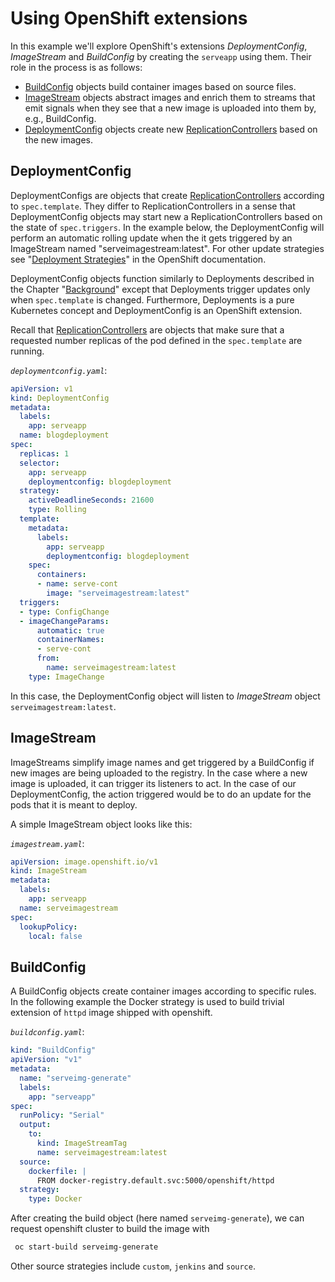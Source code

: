 # Using OpenShift extensions

In this example we'll explore OpenShift's extensions *DeploymentConfig*,
*ImageStream* and *BuildConfig* by creating the `serveapp` using them. Their
role in the process is as follows:

* [BuildConfig](advanced_tutorial#buildconfig) objects build container images
  based on source files.
* [ImageStream](advanced_tutorial#imagestream) objects abstract images and
  enrich them to streams that emit signals when they see that a new image is
  uploaded into them by, e.g., BuildConfig.
* [DeploymentConfig](advanced_tutorial#deploymentconfig) objects create new
  [ReplicationControllers](elemental_tutorial#replicationcontroller) based on
  the new images.

## DeploymentConfig

DeploymentConfigs are objects that create
[ReplicationControllers](elemental_tutorial#replicationcontroller) according to
`spec.template`. They differ to ReplicationControllers in a sense that 
DeploymentConfig objects may start new a ReplicationControllers based on the state of
`spec.triggers`. In the example below, the DeploymentConfig will perform
an automatic rolling update when the it gets triggered by an ImageStream named
"serveimagestream:latest". For other update strategies see "[Deployment
Strategies](https://docs.okd.io/3.10/dev_guide/deployments/deployment_strategies.html)"
in the OpenShift documentation.

DeploymentConfig objects function similarly to Deployments described in the
Chapter "[Background](/introduction/background)" except that Deployments
trigger updates only when `spec.template` is changed. Furthermore, Deployments
is a pure Kubernetes concept and DeploymentConfig is an OpenShift extension.

Recall that [ReplicationControllers](elemental_tutorial#replicationcontroller)
are objects that make sure that a requested number replicas of the pod defined in the
`spec.template` are running.

*`deploymentconfig.yaml`*:

```yaml
apiVersion: v1
kind: DeploymentConfig
metadata:
  labels:
    app: serveapp
  name: blogdeployment
spec:
  replicas: 1
  selector:
    app: serveapp
    deploymentconfig: blogdeployment
  strategy:
    activeDeadlineSeconds: 21600
    type: Rolling
  template:
    metadata:
      labels:
        app: serveapp
        deploymentconfig: blogdeployment
    spec:
      containers:
      - name: serve-cont
        image: "serveimagestream:latest"
  triggers:
  - type: ConfigChange
  - imageChangeParams:
      automatic: true
      containerNames:
      - serve-cont
      from:
        name: serveimagestream:latest
    type: ImageChange
```

In this case, the DeploymentConfig object will listen to *ImageStream* object
`serveimagestream:latest`.

## ImageStream

ImageStreams simplify image names and get triggered by a BuildConfig if new
images are being uploaded to the registry. In the case where a new image is
uploaded, it can trigger its listeners to act. In the case of our
DeploymentConfig, the action triggered would be to do an update for the pods
that it is meant to deploy.

A simple ImageStream object looks like this:

*`imagestream.yaml`*:

```yaml
apiVersion: image.openshift.io/v1
kind: ImageStream
metadata:
  labels:
    app: serveapp
  name: serveimagestream
spec:
  lookupPolicy:
    local: false
```

## BuildConfig

A BuildConfig objects create container images according to specific rules. In
the following example the Docker strategy is used to build trivial extension
of `httpd` image shipped with openshift.

*`buildconfig.yaml`*:

```yaml
kind: "BuildConfig"
apiVersion: "v1"
metadata:
  name: "serveimg-generate"
  labels:
    app: "serveapp"
spec:
  runPolicy: "Serial"
  output:
    to:
      kind: ImageStreamTag
      name: serveimagestream:latest
  source:
    dockerfile: |
      FROM docker-registry.default.svc:5000/openshift/httpd
  strategy:
    type: Docker
```

After creating the build object (here named `serveimg-generate`), we can
request openshift cluster to build the image with

```bash
 oc start-build serveimg-generate
```

Other source strategies include `custom`, `jenkins` and `source`.
